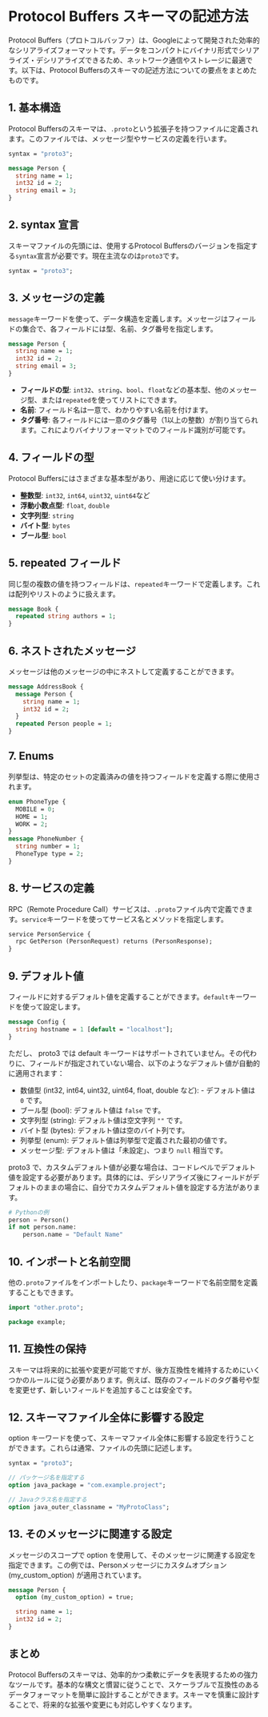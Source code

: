 
# Protocol Buffers スキーマの記述方法

Protocol Buffers（プロトコルバッファ）は、Googleによって開発された効率的なシリアライズフォーマットです。データをコンパクトにバイナリ形式でシリアライズ・デシリアライズできるため、ネットワーク通信やストレージに最適です。以下は、Protocol Buffersのスキーマの記述方法についての要点をまとめたものです。

## 1. 基本構造
Protocol Buffersのスキーマは、`.proto`という拡張子を持つファイルに定義されます。このファイルでは、メッセージ型やサービスの定義を行います。

```proto
syntax = "proto3";

message Person {
  string name = 1;
  int32 id = 2;
  string email = 3;
}
```

## 2. syntax 宣言
スキーマファイルの先頭には、使用するProtocol Buffersのバージョンを指定する`syntax`宣言が必要です。現在主流なのは`proto3`です。

```proto
syntax = "proto3";
```

## 3. メッセージの定義
`message`キーワードを使って、データ構造を定義します。メッセージはフィールドの集合で、各フィールドには型、名前、タグ番号を指定します。

```proto
message Person {
  string name = 1;
  int32 id = 2;
  string email = 3;
}
```

- **フィールドの型**: `int32`、`string`、`bool`、`float`などの基本型、他のメッセージ型、または`repeated`を使ってリストにできます。
- **名前**: フィールド名は一意で、わかりやすい名前を付けます。
- **タグ番号**: 各フィールドには一意のタグ番号（1以上の整数）が割り当てられます。これによりバイナリフォーマットでのフィールド識別が可能です。

## 4. フィールドの型
Protocol Buffersにはさまざまな基本型があり、用途に応じて使い分けます。

- **整数型**: `int32`, `int64`, `uint32`, `uint64`など
- **浮動小数点型**: `float`, `double`
- **文字列型**: `string`
- **バイト型**: `bytes`
- **ブール型**: `bool`

## 5. repeated フィールド
同じ型の複数の値を持つフィールドは、`repeated`キーワードで定義します。これは配列やリストのように扱えます。

```proto
message Book {
  repeated string authors = 1;
}
```

## 6. ネストされたメッセージ
メッセージは他のメッセージの中にネストして定義することができます。

```proto
message AddressBook {
  message Person {
    string name = 1;
    int32 id = 2;
  }
  repeated Person people = 1;
}
```

## 7. Enums
列挙型は、特定のセットの定義済みの値を持つフィールドを定義する際に使用されます。

```proto
enum PhoneType {
  MOBILE = 0;
  HOME = 1;
  WORK = 2;
}
message PhoneNumber {
  string number = 1;
  PhoneType type = 2;
}
```

## 8. サービスの定義
RPC（Remote Procedure Call）サービスは、`.proto`ファイル内で定義できます。`service`キーワードを使ってサービス名とメソッドを指定します。

```proto
service PersonService {
  rpc GetPerson (PersonRequest) returns (PersonResponse);
}
```

## 9. デフォルト値
フィールドに対するデフォルト値を定義することができます。`default`キーワードを使って設定します。

```proto
message Config {
  string hostname = 1 [default = "localhost"];
}
```

ただし、 proto3 では default キーワードはサポートされていません。その代わりに、フィールドが指定されていない場合、以下のようなデフォルト値が自動的に適用されます：

- 数値型 (int32, int64, uint32, uint64, float, double など): - デフォルト値は `0` です。
- ブール型 (bool): デフォルト値は `false` です。
- 文字列型 (string): デフォルト値は空文字列 `""` です。
- バイト型 (bytes): デフォルト値は空のバイト列です。
- 列挙型 (enum): デフォルト値は列挙型で定義された最初の値です。
- メッセージ型: デフォルト値は「未設定」、つまり `null` 相当です。

proto3 で、カスタムデフォルト値が必要な場合は、コードレベルでデフォルト値を設定する必要があります。具体的には、デシリアライズ後にフィールドがデフォルトのままの場合に、自分でカスタムデフォルト値を設定する方法があります。

```python
# Pythonの例
person = Person()
if not person.name:
    person.name = "Default Name"
```

## 10. インポートと名前空間
他の`.proto`ファイルをインポートしたり、`package`キーワードで名前空間を定義することもできます。

```proto
import "other.proto";

package example;
```

## 11. 互換性の保持
スキーマは将来的に拡張や変更が可能ですが、後方互換性を維持するためにいくつかのルールに従う必要があります。例えば、既存のフィールドのタグ番号や型を変更せず、新しいフィールドを追加することは安全です。

## 12. スキーマファイル全体に影響する設定

option キーワードを使って、スキーマファイル全体に影響する設定を行うことができます。これらは通常、ファイルの先頭に記述します。

```proto
syntax = "proto3";

// パッケージ名を指定する
option java_package = "com.example.project";

// Javaクラス名を指定する
option java_outer_classname = "MyProtoClass";
```

## 13. そのメッセージに関連する設定

メッセージのスコープで option を使用して、そのメッセージに関連する設定を指定できます。この例では、Personメッセージにカスタムオプション (my_custom_option) が適用されています。

```proto
message Person {
  option (my_custom_option) = true;

  string name = 1;
  int32 id = 2;
}
```

## まとめ
Protocol Buffersのスキーマは、効率的かつ柔軟にデータを表現するための強力なツールです。基本的な構文と慣習に従うことで、スケーラブルで互換性のあるデータフォーマットを簡単に設計することができます。スキーマを慎重に設計することで、将来的な拡張や変更にも対応しやすくなります。
